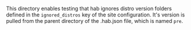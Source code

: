 This directory enables testing that hab ignores distro version folders defined
in the `ignored_distros` key of the site configuration. It's version is pulled
from the parent directory of the .hab.json file, which is named `pre`.
